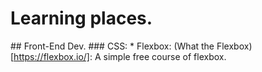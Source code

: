 # Learning places.

## Front-End Dev.
### CSS: 
	* Flexbox: 
		(What the Flexbox)[https://flexbox.io/]: A simple free course of flexbox. 
